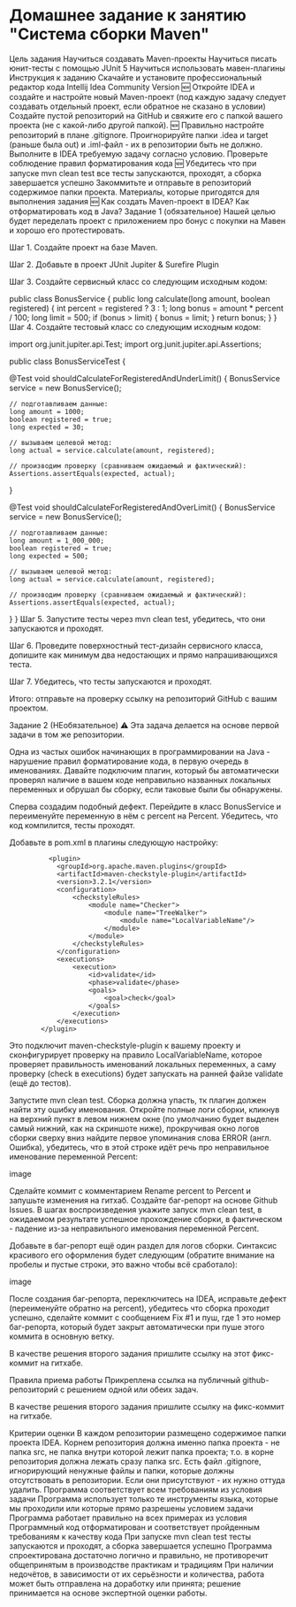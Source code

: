 # Домашнее задание к занятию "Система сборки Maven"
Цель задания
Научиться создавать Maven-проекты
Научиться писать юнит-тесты с помощью JUnit 5
Научиться использовать мавен-плагины
Инструкция к заданию
Скачайте и установите профессиональный редактор кода Intellij Idea Community Version
🆕 Откройте IDEA и создайте и настройте новый Maven-проект (под каждую задачу следует создавать отдельный проект, если обратное не сказано в условии)
Создайте пустой репозиторий на GitHub и свяжите его с папкой вашего проекта (не с какой-либо другой папкой).
🆕 Правильно настройте репозиторий в плане .gitignore. Проигнорируйте папки .idea и target (раньше была out) и .iml-файл - их в репозитории быть не должно.
Выполните в IDEA требуемую задачу согласно условию.
Проверьте соблюдение правил форматирования кода
🆕 Убедитесь что при запуске mvn clean test все тесты запускаются, проходят, а сборка завершается успешно
Закоммитьте и отправьте в репозиторий содержимое папки проекта.
Материалы, которые пригодятся для выполнения задания
🆕 Как создать Maven-проект в IDEA?
Как отформатировать код в Java?
Задание 1 (обязательное)
Нашей целью будет переделать проект с приложением про бонус с покупки на Мавен и хорошо его протестировать.

Шаг 1. Создайте проект на базе Maven.

Шаг 2. Добавьте в проект JUnit Jupiter & Surefire Plugin

Шаг 3. Создайте сервисный класс со следующим исходным кодом:

public class BonusService {
  public long calculate(long amount, boolean registered) {
    int percent = registered ? 3 : 1;
    long bonus = amount * percent / 100;
    long limit = 500;
    if (bonus > limit) {
      bonus = limit;
    }
    return bonus;
  }
}
Шаг 4. Создайте тестовый класс со следующим исходным кодом:

import org.junit.jupiter.api.Test;
import org.junit.jupiter.api.Assertions;

public class BonusServiceTest {

  @Test
  void shouldCalculateForRegisteredAndUnderLimit() {
    BonusService service = new BonusService();

    // подготавливаем данные:
    long amount = 1000;
    boolean registered = true;
    long expected = 30;

    // вызываем целевой метод:
    long actual = service.calculate(amount, registered);

    // производим проверку (сравниваем ожидаемый и фактический):
    Assertions.assertEquals(expected, actual);
  }

  @Test
  void shouldCalculateForRegisteredAndOverLimit() {
    BonusService service = new BonusService();

    // подготавливаем данные:
    long amount = 1_000_000;
    boolean registered = true;
    long expected = 500;

    // вызываем целевой метод:
    long actual = service.calculate(amount, registered);

    // производим проверку (сравниваем ожидаемый и фактический):
    Assertions.assertEquals(expected, actual);
  }
}
Шаг 5. Запустите тесты через mvn clean test, убедитесь, что они запускаются и проходят.

Шаг 6. Проведите поверхностный тест-дизайн сервисного класса, допишите как минимум два недостающих и прямо напрашивающихся теста.

Шаг 7. Убедитесь, что тесты запускаются и проходят.

Итого: отправьте на проверку ссылку на репозиторий GitHub с вашим проектом.

Задание 2 (НЕобязательное)
⚠️ Эта задача делается на основе первой задачи в том же репозитории.

Одна из частых ошибок начинающих в программировании на Java - нарушение правил форматирование кода, в первую очередь в именованиях. Давайте подключим плагин, который бы автоматически проверял наличие в вашем коде неправильно названных локальных переменных и обрушал бы сборку, если таковые были бы обнаружены.

Сперва создадим подобный дефект. Перейдите в класс BonusService и переименуйте переменную в нём с percent на Percent. Убедитесь, что код компилится, тесты проходят.

Добавьте в pom.xml в плагины следующую настройку:

              <plugin>
                <groupId>org.apache.maven.plugins</groupId>
                <artifactId>maven-checkstyle-plugin</artifactId>
                <version>3.2.1</version>
                <configuration>
                    <checkstyleRules>
                        <module name="Checker">
                            <module name="TreeWalker">
                                <module name="LocalVariableName"/>
                            </module>
                        </module>
                    </checkstyleRules>
                </configuration>
                <executions>
                    <execution>
                        <id>validate</id>
                        <phase>validate</phase>
                        <goals>
                            <goal>check</goal>
                        </goals>
                    </execution>
                </executions>
            </plugin>
Это подключит maven-checkstyle-plugin к вашему проекту и сконфигурирует проверку на правило LocalVariableName, которое проверяет правильность именований локальных переменных, а саму проверку (check в executions) будет запускать на ранней файзе validate (ещё до тестов).

Запустите mvn clean test. Сборка должна упасть, тк плагин должен найти эту ошибку именования. Откройте полные логи сборки, кликнув на верхний пункт в левом нижнем окне (по умолчанию будет выделен самый нижний, как на скриншоте ниже), прокручивая окно логов сборки сверху вниз найдите первое упоминания слова ERROR (англ. Ошибка), убедитесь, что в этой строке идёт речь про неправильное именование переменной Percent:

image

Сделайте коммит с комментарием Rename percent to Percent и запушьте изменения на гитхаб. Создайте баг-репорт на основе Github Issues. В шагах воспроизведения укажите запуск mvn clean test, в ожидаемом результате успешное прохождение сборки, в фактическом - падение из-за неправильного именования переменной Percent.

Добавьте в баг-репорт ещё один раздел для логов сборки. Синтаксис красивого его оформления будет следующим (обратите внимание на пробелы и пустые строки, это важно чтобы всё сработало):

image

После создания баг-репорта, переключитесь на IDEA, исправьте дефект (переименуйте обратно на percent), убедитесь что сборка проходит успешно, сделайте коммит с сообщением Fix #1 и пуш, где 1 это номер баг-репорта, который будет закрыт автоматически при пуше этого коммита в основную ветку.

В качестве решения второго задания пришлите ссылку на этот фикс-коммит на гитхабе.

Правила приема работы
Прикреплена ссылка на публичный github-репозиторий с решением одной или обеих задач.

В качестве решения второго задания пришлите ссылку на фикс-коммит на гитхабе.

Критерии оценки
В каждом репозитории размещено содержимое папки проекта IDEA. Корнем репозитория должна именно папка проекта - не папка src, не папка внутри которой лежит папка проекта; т.о. в корне репозитория должна лежать сразу папка src.
Есть файл .gitignore, игнорирующий ненужные файлы и папки, которые должны отсутствовать в репозитории. Если они присутствуют - их нужно оттуда удалить.
Программа соответствует всем требованиям из условия задачи
Программа использует только те инструменты языка, которые мы проходили или которые прямо разрешены условием задачи
Программа работает правильно на всех примерах из условия
Программный код отформатирован и соответствует пройденным требованиям к качеству кода
При запуске mvn clean test тесты запускаются и проходят, а сборка завершается успешно
Программа спроектирована достаточно логично и правильно, не противоречит общепринятым в производстве практикам и традициям
При наличии недочётов, в зависимости от их серьёзности и количества, работа может быть отправлена на доработку или принята; решение принимается на основе экспертной оценки работы.